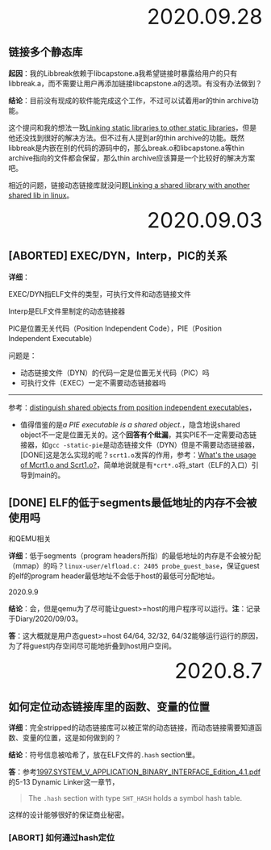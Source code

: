<div style="text-align:right; font-size:3em;">2020.09.28</div>

## 链接多个静态库

**起因**：我的Libbreak依赖于libcapstone.a我希望链接时暴露给用户的只有libbreak.a，而不需要让用户再添加链接libcapstone.a的选项。有没有办法做到？

**结论**：目前没有现成的软件能完成这个工作，不过可以试着用ar的thin archive功能。

这个提问和我的想法一致[Linking static libraries to other static libraries](https://stackoverflow.com/questions/2157629/linking-static-libraries-to-other-static-libraries)，但是他还没找到很好的解决方法。但不过有人提到ar的thin archive的功能。既然libbreak是内嵌在别的代码的源码中的，那么break.o和libcapstone.a等thin archive指向的文件都会保留，那么thin archive应该算是一个比较好的解决方案吧。

相近的问题，链接动态链接库就没问题[Linking a shared library with another shared lib in linux](https://stackoverflow.com/questions/19424494/linking-a-shared-library-with-another-shared-lib-in-linux)。

<div style="text-align:right; font-size:3em;">2020.09.03</div>

## [ABORTED] EXEC/DYN，Interp，PIC的关系

**详细**：

EXEC/DYN指ELF文件的类型，可执行文件和动态链接文件

Interp是ELF文件里制定的动态链接器

PIC是位置无关代码（Position Independent Code），PIE（Position Independent Executable）

问题是：

* 动态链接文件（DYN）的代码一定是位置无关代码（PIC）吗
* 可执行文件（EXEC）一定不需要动态链接器吗

---

参考：[distinguish shared objects from position independent executables](https://stackoverflow.com/questions/16302575/distinguish-shared-objects-from-position-independent-executables)，

* 值得借鉴的是*a PIE executable is a shared object.*，隐含地说shared object不一定是位置无关的。这个**回答有个纰漏**，其实PIE不一定需要动态链接器，如`gcc -static-pie`是动态链接文件（DYN）但是不需要动态链接器，[DONE]这是怎么实现的呢？`scrt1.o`发挥的作用，参考：[What's the usage of Mcrt1.o and Scrt1.o?](https://stackoverflow.com/questions/16436035/whats-the-usage-of-mcrt1-o-and-scrt1-o)，简单地说就是有`*crt*.o`将_start（ELF的入口）引导到main的。

## [DONE] ELF的低于segments最低地址的内存不会被使用吗

和QEMU相关

**详细**：低于segments（program headers所指）的最低地址的内存是不会被分配（mmap）的吗？`linux-user/elfload.c: 2405 probe_guest_base`，保证guest的elf的program header最低地址不会低于host的最低可分配地址。

2020.9.9

**结论**：会，但是qemu为了尽可能让guest>=host的用户程序可以运行。**注**：记录于Diary/2020/09/03。

**答**：这大概就是用户态guest>=host 64/64, 32/32, 64/32能够运行运行的原因，为了将guest内存空间尽可能地折叠到host用户空间。

<div style="text-align:right; font-size:3em;">2020.8.7</div>

## 如何定位动态链接库里的函数、变量的位置

**详细**：完全stripped的动态链接库可以被正常的动态链接，而动态链接需要知道函数、变量的位置，这是如何做到的？

**结论**：符号信息被哈希了，放在ELF文件的`.hash` section里。

**答**：参考[1997.SYSTEM_V_APPLICATION_BINARY_INTERFACE_Edition_4.1.pdf](../../../BOOKS/ELF/1997.SYSTEM_V_APPLICATION_BINARY_INTERFACE_Edition_4.1.pdf)的5-13 Dynamic Linker这一章节，

> The `.hash` section with type `SHT_HASH` holds a symbol hash table.

这样的设计能够很好的保证商业秘密。

### [ABORT] 如何通过hash定位

